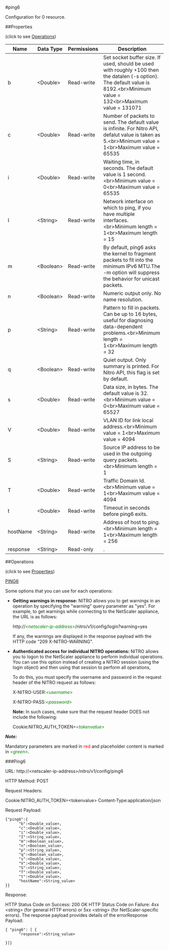 #ping6

Configuration for 0 resource.


##Properties 
<span>(click to see [Operations](#operations))</span>


<table><thead><tr><th>Name</th><th> Data Type</th><th> Permissions</th><th>Description</th></tr></thead><tbody><tr><td>b</td><td>&lt;Double></td><td>Read-write</td><td>Set socket buffer size. If used, should be used with roughly +100 then the datalen (-s option). The default value is 8192.&lt;br>Minimum value = 132&lt;br>Maximum value = 131071</td><tr><tr><td>c</td><td>&lt;Double></td><td>Read-write</td><td>Number of packets to send. The default value is infinite. For Nitro API, defalut value is taken as 5.&lt;br>Minimum value = 1&lt;br>Maximum value = 65535</td><tr><tr><td>i</td><td>&lt;Double></td><td>Read-write</td><td>Waiting time, in seconds. The default value is 1 second.&lt;br>Minimum value = 0&lt;br>Maximum value = 65535</td><tr><tr><td>I</td><td>&lt;String></td><td>Read-write</td><td>Network interface on which to ping, if you have multiple interfaces.&lt;br>Minimum length = 1&lt;br>Maximum length = 15</td><tr><tr><td>m</td><td>&lt;Boolean></td><td>Read-write</td><td>By default, ping6 asks the kernel to fragment packets to fit into the minimum IPv6 MTU.The -m option will suppress the behavior for unicast packets.</td><tr><tr><td>n</td><td>&lt;Boolean></td><td>Read-write</td><td>Numeric output only. No name resolution.</td><tr><tr><td>p</td><td>&lt;String></td><td>Read-write</td><td>Pattern to fill in packets. Can be up to 16 bytes, useful for diagnosing data-dependent problems.&lt;br>Minimum length = 1&lt;br>Maximum length = 32</td><tr><tr><td>q</td><td>&lt;Boolean></td><td>Read-write</td><td>Quiet output. Only summary is printed. For Nitro API, this flag is set by default.</td><tr><tr><td>s</td><td>&lt;Double></td><td>Read-write</td><td>Data size, in bytes. The default value is 32.&lt;br>Minimum value = 0&lt;br>Maximum value = 65527</td><tr><tr><td>V</td><td>&lt;Double></td><td>Read-write</td><td>VLAN ID for link local address.&lt;br>Minimum value = 1&lt;br>Maximum value = 4094</td><tr><tr><td>S</td><td>&lt;String></td><td>Read-write</td><td>Source IP address to be used in the outgoing query packets.&lt;br>Minimum length = 1</td><tr><tr><td>T</td><td>&lt;Double></td><td>Read-write</td><td>Traffic Domain Id.&lt;br>Minimum value = 1&lt;br>Maximum value = 4094</td><tr><tr><td>t</td><td>&lt;Double></td><td>Read-write</td><td>Timeout in seconds before ping6 exits.</td><tr><tr><td>hostName</td><td>&lt;String></td><td>Read-write</td><td>Address of host to ping.&lt;br>Minimum length = 1&lt;br>Maximum length = 256</td><tr><tr><td>response</td><td>&lt;String></td><td>Read-only</td><td>.</td><tr></tbody></table>
##Operations 
<span>(click to see [Properties](#properties))</span>


[PING6](#ping6)


Some options that you can use for each operations:
<ul><li><p><b>Getting warnings in response:</b> NITRO allows you to get warnings in an operation by specifying the "warning" query parameter as "yes". For example, to get warnings while connecting to the NetScaler appliance, the URL is as follows:</p><p>http://<span style="color:green;font-style:italic;">&lt;netscaler-ip-address&gt;</span>/nitro/v1/config/login?warning=yes</p><p>If any, the warnings are displayed in the response payload with the HTTP code "209 X-NITRO-WARNING".</p></li><li><p><b>Authenticated access for individual NITRO operations:</b> NITRO allows you to logon to the NetScaler appliance to perform individual operations. You can use this option instead of creating a NITRO session (using the login object) and then using that session to perform all operations,</p><p>To do this, you must specify the username and password in the request header of the NITRO request as follows:</p><p>X-NITRO-USER:<span style="color:green;font-style:italic;">&lt;username&gt;</span></p><p>X-NITRO-PASS:<span style="color:green;font-style:italic;">&lt;password&gt;</span></p><p><b>Note:</b> In such cases, make sure that the request header DOES not include the following:</p><p>Cookie:NITRO_AUTH_TOKEN=<span style="color:green;font-style:italic;">&lt;tokenvalue&gt;</span></p></li></ul>



***Note:*** 
Mandatory parameters are marked in <span style="color:#FF0000;">red</span> and placeholder content is marked in <span style="color:green;font-style:italic">&lt;green&gt;</span>.

###Ping6



URL: http://&lt;netscaler-ip-address&gt;/nitro/v1/config/ping6
HTTP Method: POST
Request Headers:

Cookie:NITRO_AUTH_TOKEN=&lt;tokenvalue&gt;Content-Type:application/json

Request Payload: ```{"ping6":{      "b":<Double_value>,      "c":<Double_value>,      "i":<Double_value>,      "I":<String_value>,      "m":<Boolean_value>,      "n":<Boolean_value>,      "p":<String_value>,      "q":<Boolean_value>,      "s":<Double_value>,      "V":<Double_value>,      "S":<String_value>,      "T":<Double_value>,      "t":<Double_value>,      "hostName":<String_value>}}```
Response:
HTTP Status Code on Success: 200 OKHTTP Status Code on Failure: 4xx &lt;string&gt; (for general HTTP errors) or 5xx &lt;string&gt; (for NetScaler-specific errors). The response payload provides details of the errorResponse Payload: ```{ "ping6": [ {      "response":<String_value>}]}```



